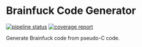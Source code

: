 # Brainfuck Code Generator


[![pipeline status](https://gitlab.kruecke.net/fklemme/BFGenerator/badges/master/pipeline.svg)](https://gitlab.kruecke.net/fklemme/BFGenerator/-/pipelines?ref=master)
[![coverage report](https://gitlab.kruecke.net/fklemme/BFGenerator/badges/master/coverage.svg)](https://gitlab.kruecke.net/fklemme/BFGenerator/-/graphs/master/charts)

Generate Brainfuck code from pseudo-C code.
